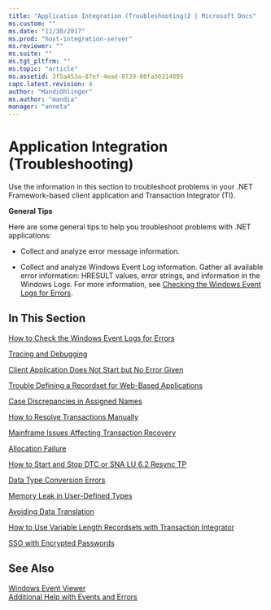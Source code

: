 ```yaml
---
title: "Application Integration (Troubleshooting)2 | Microsoft Docs"
ms.custom: ""
ms.date: "11/30/2017"
ms.prod: "host-integration-server"
ms.reviewer: ""
ms.suite: ""
ms.tgt_pltfrm: ""
ms.topic: "article"
ms.assetid: 3f5a453a-87ef-4ead-8739-00fa30314895
caps.latest.revision: 4
author: "MandiOhlinger"
ms.author: "mandia"
manager: "anneta"
---
```

# Application Integration (Troubleshooting)
Use the information in this section to troubleshoot problems in your .NET Framework-based client application and Transaction Integrator (TI).  
  
 **General Tips**  
  
 Here are some general tips to help you troubleshoot problems with .NET applications:  
  
-   Collect and analyze error message information.  
  
-   Collect and analyze Windows Event Log information. Gather all available error information: HRESULT values, error strings, and information in the Windows Logs. For more information, see [Checking the Windows Event Logs for Errors](../core/how-to-check-the-windows-event-logs-for-errors1.md).  
  
## In This Section  
 [How to Check the Windows Event Logs for Errors](../core/how-to-check-the-windows-event-logs-for-errors1.md)  
  
 [Tracing and Debugging](../core/tracing-and-debugging1.md)  
  
 [Client Application Does Not Start but No Error Given](../core/client-application-does-not-start-but-no-error-given1.md)  
  
 [Trouble Defining a Recordset for Web-Based Applications](../core/trouble-defining-a-recordset-for-web-based-applications2.md)  
  
 [Case Discrepancies in Assigned Names](../core/case-discrepancies-in-assigned-names1.md)  
  
 [How to Resolve Transactions Manually](../core/how-to-resolve-transactions-manually1.md)  
  
 [Mainframe Issues Affecting Transaction Recovery](../core/mainframe-issues-affecting-transaction-recovery2.md)  
  
 [Allocation Failure](../core/allocation-failure1.md)  
  
 [How to Start and Stop DTC or SNA LU 6.2 Resync TP](../core/how-to-start-and-stop-dtc-or-sna-lu-6-2-resync-tp1.md)  
  
 [Data Type Conversion Errors](../core/data-type-conversion-errors2.md)  
  
 [Memory Leak in User-Defined Types](../core/memory-leak-in-user-defined-types1.md)  
  
 [Avoiding Data Translation](../core/avoiding-data-translation1.md)  
  
 [How to Use Variable Length Recordsets with Transaction Integrator](../core/how-to-use-variable-length-recordsets-with-transaction-integrator2.md)  
  
 [SSO with Encrypted Passwords](../core/sso-with-encrypted-passwords2.md)  
  
## See Also  
 [Windows Event Viewer](../core/windows-event-viewer1.md)   
 [Additional Help with Events and Errors](../core/additional-help-with-events-and-errors1.md)